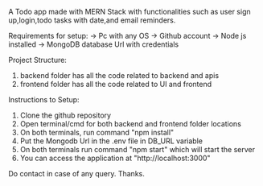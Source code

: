 A Todo app made with MERN Stack with functionalities such as user sign up,login,todo tasks with date,and email reminders.

Requirements for setup:
-> Pc with any OS
-> Github account
-> Node js installed
-> MongoDB database Url with credentials

Project Structure:

1. backend folder has all the code related to backend and apis
2. frontend folder has all the code related to UI and frontend

Instructions to Setup:
1. Clone the github repository
2. Open terminal/cmd for both backend and frontend folder locations
3. On both terminals, run command "npm install"
4. Put the Mongodb Url in the .env file in DB_URL variable
5. On both terminals run command "npm start" which will start the server
6. You can access the application at "http://localhost:3000"

Do contact in case of any query.
Thanks.
